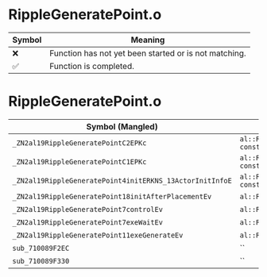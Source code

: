 # RippleGeneratePoint.o
| Symbol | Meaning 
| ------------- | ------------- 
| :x: | Function has not yet been started or is not matching. 
| :white_check_mark: | Function is completed. 


# RippleGeneratePoint.o
| Symbol (Mangled) | Symbol (Demangled) | Decompiled? |
| ------------- |  ------------- | ------------- |
| `_ZN2al19RippleGeneratePointC2EPKc` | `al::RippleGeneratePoint::RippleGeneratePoint(char const*)` | :x: |
| `_ZN2al19RippleGeneratePointC1EPKc` | `al::RippleGeneratePoint::RippleGeneratePoint(char const*)` | :x: |
| `_ZN2al19RippleGeneratePoint4initERKNS_13ActorInitInfoE` | `al::RippleGeneratePoint::init(al::ActorInitInfo const&)` | :x: |
| `_ZN2al19RippleGeneratePoint18initAfterPlacementEv` | `al::RippleGeneratePoint::initAfterPlacement(void)` | :x: |
| `_ZN2al19RippleGeneratePoint7controlEv` | `al::RippleGeneratePoint::control(void)` | :x: |
| `_ZN2al19RippleGeneratePoint7exeWaitEv` | `al::RippleGeneratePoint::exeWait(void)` | :x: |
| `_ZN2al19RippleGeneratePoint11exeGenerateEv` | `al::RippleGeneratePoint::exeGenerate(void)` | :x: |
| `sub_710089F2EC` | `` | :x: |
| `sub_710089F330` | `` | :x: |
